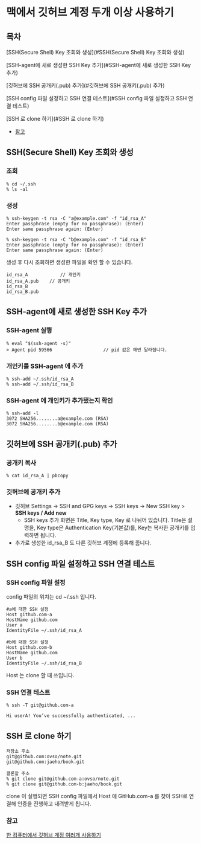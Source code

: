 # 맥에서 깃허브 계정 두개 이상 사용하기

## 목차

[SSH(Secure Shell) Key 조회와 생성](#SSH(Secure Shell) Key 조회와 생성)

[SSH-agent에 새로 생성한 SSH Key 추가](#SSH-agent에 새로 생성한 SSH Key 추가)

[깃허브에 SSH 공개키(.pub) 추가](#깃허브에 SSH 공개키(.pub) 추가)

[SSH config 파일 설정하고 SSH 연결 테스트](#SSH config 파일 설정하고 SSH 연결 테스트)

[SSH 로 clone 하기](#SSH 로 clone 하기)

- [참고](#참고)

## SSH(Secure Shell) Key 조회와 생성

### 조회

```text
% cd ~/.ssh
% ls -al
```

### 생성

```text
% ssh-keygen -t rsa -C "a@example.com" -f "id_rsa_A"
Enter passphrase (empty for no passphrase): (Enter)  
Enter same passphrase again: (Enter)

% ssh-keygen -t rsa -C "b@example.com" -f "id_rsa_B"
Enter passphrase (empty for no passphrase): (Enter)  
Enter same passphrase again: (Enter)

```

생성 후 다시 조회하면 생성한 파일을 확인 할 수 있습니다.

```text
id_rsa_A			// 개인키
id_rsa_A.pub	// 공개키
id_rsa_B
id_rsa_B.pub
```



## SSH-agent에 새로 생성한 SSH Key 추가

### SSH-agent 실행

```text
% eval "$(ssh-agent -s)"
> Agent pid 59566					// pid 값은 매번 달라집니다.
```

### 개인키를 SSH-agent 에 추가

```text
% ssh-add ~/.ssh/id_rsa_A
% ssh-add ~/.ssh/id_rsa_B
```

### SSH-agent 에 개인키가 추가됐는지 확인

```text
% ssh-add -l
3072 SHA256........a@example.com (RSA)
3072 SHA256........b@example.com (RSA)
```



## 깃허브에 SSH 공개키(.pub) 추가

### 공개키 복사

```text
% cat id_rsa_A | pbcopy
```

### 깃허브에 공개키 추가

- 깃허브 Settings -> SSH and GPG keys -> SSH keys -> New SSH key > **SSH keys / Add new**
  - SSH keys 추가 화면은 Title, Key type, Key 로 나뉘어 있습니다. Title은 설명을, Key type은 Authentication Key(기본값)를, Key는 복사한 공개키를 입력하면 됩니다.
- 추가로 생성한 id_rsa_B 도 다른 깃허브 계정에 등록해 줍니다.



## SSH config 파일 설정하고 SSH 연결 테스트

### SSH config 파일 설정

config 파일의 위치는 cd ~/.ssh 입니다.

```text
#a에 대한 SSH 설정
Host github.com-a
HostName github.com
User a
IdentityFile ~/.ssh/id_rsa_A

#b에 대한 SSH 설정
Host github.com-b
HostName github.com
User b
IdentityFile ~/.ssh/id_rsa_B
```

Host 는 clone 할 때 쓰입니다.

### SSH 연결 테스트

```text
% ssh -T git@github.com-a

Hi userA! You’ve successfully authenticated, ...
```



## SSH 로 clone 하기

```text
저장소 주소
git@github.com:ovso/note.git  
git@github.com:jaeho/book.git  

클론할 주소
% git clone git@github.com-a:ovso/note.git  
% git clone git@github.com-b:jaeho/book.git  
```

clone 이 실행되면 SSH config 파일에서 Host 에 GitHub.com-a 를 찾아 SSH로 연결해 인증을 진행하고 내려받게 됩니다.

### 참고

[한 컴퓨터에서 깃허브 계정 여러개 사용하기](https://usingu.co.kr/frontend/git/%ED%95%9C-%EC%BB%B4%ED%93%A8%ED%84%B0%EC%97%90%EC%84%9C-github-%EA%B3%84%EC%A0%95-%EC%97%AC%EB%9F%AC%EA%B0%9C-%EC%82%AC%EC%9A%A9%ED%95%98%EA%B8%B0/)